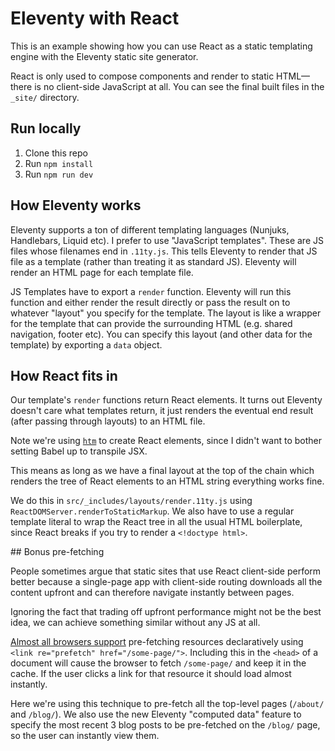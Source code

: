 # Eleventy with React

This is an example showing how you can use React as a static templating engine with the Eleventy static site generator.

React is only used to compose components and render to static HTML—there is no client-side JavaScript at all. You can see the final built files in the `_site/` directory.

## Run locally

1. Clone this repo
1. Run `npm install`
1. Run `npm run dev`

## How Eleventy works

Eleventy supports a ton of different templating languages (Nunjuks, Handlebars, Liquid etc). I prefer to use "JavaScript templates". These are JS files whose filenames end in `.11ty.js`. This tells Eleventy to render that JS file as a template (rather than treating it as standard JS). Eleventy will render an HTML page for each template file.

JS Templates have to export a `render` function. Eleventy will run this function and either render the result directly or pass the result on to whatever "layout" you specify for the template. The layout is like a wrapper for the template that can provide the surrounding HTML (e.g. shared navigation, footer etc). You can specify this layout (and other data for the template) by exporting a `data` object.

## How React fits in

Our template's `render` functions return React elements. It turns out Eleventy doesn't care what templates return, it just renders the eventual end result (after passing through layouts) to an HTML file.

Note we're using [`htm`](https://github.com/developit/htm) to create React elements, since I didn't want to bother setting Babel up to transpile JSX.

This means as long as we have a final layout at the top of the chain which renders the tree of React elements to an HTML string everything works fine.

We do this in `src/_includes/layouts/render.11ty.js` using `ReactDOMServer.renderToStaticMarkup`. We also have to use a regular template literal to wrap the React tree in all the usual HTML boilerplate, since React breaks if you try to render a `<!doctype html>`.

## Bonus pre-fetching

People sometimes argue that static sites that use React client-side perform better because a single-page app with client-side routing downloads all the content upfront and can therefore navigate instantly between pages.

Ignoring the fact that trading off upfront performance might not be the best idea, we can achieve something similar without any JS at all.

[Almost all browsers support](https://caniuse.com/#feat=link-rel-prefetch) pre-fetching resources declaratively using `<link re="prefetch" href="/some-page/">`. Including this in the `<head>` of a document will cause the browser to fetch `/some-page/` and keep it in the cache. If the user clicks a link for that resource it should load almost instantly.

Here we're using this technique to pre-fetch all the top-level pages (`/about/` and `/blog/`). We also use the new Eleventy "computed data" feature to specify the most recent 3 blog posts to be pre-fetched on the `/blog/` page, so the user can instantly view them.

